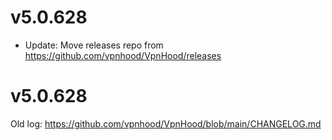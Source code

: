 # v5.0.628
* Update: Move releases repo from https://github.com/vpnhood/VpnHood/releases

# v5.0.628
Old log: https://github.com/vpnhood/VpnHood/blob/main/CHANGELOG.md


